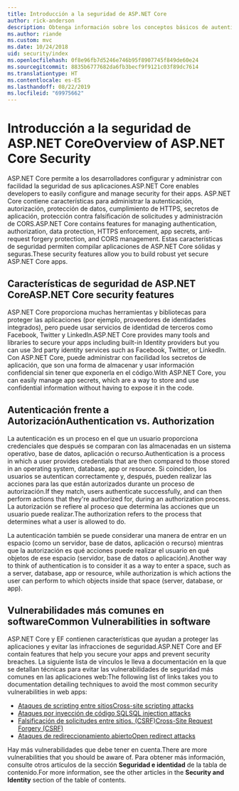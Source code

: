 ```yaml
---
title: Introducción a la seguridad de ASP.NET Core
author: rick-anderson
description: Obtenga información sobre los conceptos básicos de autenticación, autorización y seguridad en ASP.NET Core.
ms.author: riande
ms.custom: mvc
ms.date: 10/24/2018
uid: security/index
ms.openlocfilehash: 0f8e96fb7d5246e746b95f8907745f849de60e24
ms.sourcegitcommit: 8835b6777682da6fb3becf9f9121c03f89dc7614
ms.translationtype: HT
ms.contentlocale: es-ES
ms.lasthandoff: 08/22/2019
ms.locfileid: "69975662"
---
```

# <a name="overview-of-aspnet-core-security"></a><span data-ttu-id="ea918-103">Introducción a la seguridad de ASP.NET Core</span><span class="sxs-lookup"><span data-stu-id="ea918-103">Overview of ASP.NET Core Security</span></span>

<span data-ttu-id="ea918-104">ASP.NET Core permite a los desarrolladores configurar y administrar con facilidad la seguridad de sus aplicaciones.</span><span class="sxs-lookup"><span data-stu-id="ea918-104">ASP.NET Core enables developers to easily configure and manage security for their apps.</span></span> <span data-ttu-id="ea918-105">ASP.NET Core contiene características para administrar la autenticación, autorización, protección de datos, cumplimiento de HTTPS, secretos de aplicación, protección contra falsificación de solicitudes y administración de CORS.</span><span class="sxs-lookup"><span data-stu-id="ea918-105">ASP.NET Core contains features for managing authentication, authorization, data protection, HTTPS enforcement, app secrets, anti-request forgery protection, and CORS management.</span></span> <span data-ttu-id="ea918-106">Estas características de seguridad permiten compilar aplicaciones de ASP.NET Core sólidas y seguras.</span><span class="sxs-lookup"><span data-stu-id="ea918-106">These security features allow you to build robust yet secure ASP.NET Core apps.</span></span>

## <a name="aspnet-core-security-features"></a><span data-ttu-id="ea918-107">Características de seguridad de ASP.NET Core</span><span class="sxs-lookup"><span data-stu-id="ea918-107">ASP.NET Core security features</span></span>

<span data-ttu-id="ea918-108">ASP.NET Core proporciona muchas herramientas y bibliotecas para proteger las aplicaciones (por ejemplo, proveedores de identidades integrados), pero puede usar servicios de identidad de terceros como Facebook, Twitter y LinkedIn.</span><span class="sxs-lookup"><span data-stu-id="ea918-108">ASP.NET Core provides many tools and libraries to secure your apps including built-in Identity providers but you can use 3rd party identity services such as Facebook, Twitter, or LinkedIn.</span></span> <span data-ttu-id="ea918-109">Con ASP.NET Core, puede administrar con facilidad los secretos de aplicación, que son una forma de almacenar y usar información confidencial sin tener que exponerla en el código.</span><span class="sxs-lookup"><span data-stu-id="ea918-109">With ASP.NET Core, you can easily manage app secrets, which are a way to store and use confidential information without having to expose it in the code.</span></span>

## <a name="authentication-vs-authorization"></a><span data-ttu-id="ea918-110">Autenticación frente a Autorización</span><span class="sxs-lookup"><span data-stu-id="ea918-110">Authentication vs. Authorization</span></span>

<span data-ttu-id="ea918-111">La autenticación es un proceso en el que un usuario proporciona credenciales que después se comparan con las almacenadas en un sistema operativo, base de datos, aplicación o recurso.</span><span class="sxs-lookup"><span data-stu-id="ea918-111">Authentication is a process in which a user provides credentials that are then compared to those stored in an operating system, database, app or resource.</span></span> <span data-ttu-id="ea918-112">Si coinciden, los usuarios se autentican correctamente y, después, pueden realizar las acciones para las que están autorizados durante un proceso de autorización.</span><span class="sxs-lookup"><span data-stu-id="ea918-112">If they match, users authenticate successfully, and can then perform actions that they're authorized for, during an authorization process.</span></span> <span data-ttu-id="ea918-113">La autorización se refiere al proceso que determina las acciones que un usuario puede realizar.</span><span class="sxs-lookup"><span data-stu-id="ea918-113">The authorization refers to the process that determines what a user is allowed to do.</span></span>

<span data-ttu-id="ea918-114">La autenticación también se puede considerar una manera de entrar en un espacio (como un servidor, base de datos, aplicación o recurso) mientras que la autorización es qué acciones puede realizar el usuario en qué objetos de ese espacio (servidor, base de datos o aplicación).</span><span class="sxs-lookup"><span data-stu-id="ea918-114">Another way to think of authentication is to consider it as a way to enter a space, such as a server, database, app or resource, while authorization is which actions the user can perform to which objects inside that space (server, database, or app).</span></span>

## <a name="common-vulnerabilities-in-software"></a><span data-ttu-id="ea918-115">Vulnerabilidades más comunes en software</span><span class="sxs-lookup"><span data-stu-id="ea918-115">Common Vulnerabilities in software</span></span>

<span data-ttu-id="ea918-116">ASP.NET Core y EF contienen características que ayudan a proteger las aplicaciones y evitar las infracciones de seguridad.</span><span class="sxs-lookup"><span data-stu-id="ea918-116">ASP.NET Core and EF contain features that help you secure your apps and prevent security breaches.</span></span> <span data-ttu-id="ea918-117">La siguiente lista de vínculos le lleva a documentación en la que se detallan técnicas para evitar las vulnerabilidades de seguridad más comunes en las aplicaciones web:</span><span class="sxs-lookup"><span data-stu-id="ea918-117">The following list of links takes you to documentation detailing techniques to avoid the most common security vulnerabilities in web apps:</span></span>

* [<span data-ttu-id="ea918-118">Ataques de scripting entre sitios</span><span class="sxs-lookup"><span data-stu-id="ea918-118">Cross-site scripting attacks</span></span>](xref:security/cross-site-scripting)
* [<span data-ttu-id="ea918-119">Ataques por inyección de código SQL</span><span class="sxs-lookup"><span data-stu-id="ea918-119">SQL injection attacks</span></span>](/ef/core/querying/raw-sql)
* [<span data-ttu-id="ea918-120">Falsificación de solicitudes entre sitios. (CSRF)</span><span class="sxs-lookup"><span data-stu-id="ea918-120">Cross-Site Request Forgery (CSRF)</span></span>](xref:security/anti-request-forgery)
* [<span data-ttu-id="ea918-121">Ataques de redireccionamiento abierto</span><span class="sxs-lookup"><span data-stu-id="ea918-121">Open redirect attacks</span></span>](xref:security/preventing-open-redirects)

<span data-ttu-id="ea918-122">Hay más vulnerabilidades que debe tener en cuenta.</span><span class="sxs-lookup"><span data-stu-id="ea918-122">There are more vulnerabilities that you should be aware of.</span></span> <span data-ttu-id="ea918-123">Para obtener más información, consulte otros artículos de la sección **Seguridad e identidad** de la tabla de contenido.</span><span class="sxs-lookup"><span data-stu-id="ea918-123">For more information, see the other articles in the **Security and Identity** section of the table of contents.</span></span>

